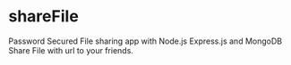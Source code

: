 # shareFile
Password Secured File sharing app with Node.js Express.js and MongoDB
Share File with url to your friends.


